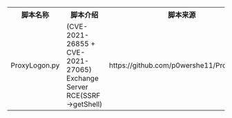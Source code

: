 <table>
<tr>
    <th>脚本名称</th>
    <th>脚本介绍</th>
    <th>脚本来源</th>
</tr>
<tr>
    <td>ProxyLogon.py</td>
    <td>(CVE-2021-26855 + CVE-2021-27065) Exchange Server RCE(SSRF->getShell)</td>
    <td>https://github.com/p0wershe11/ProxyLogon</td>
</tr>

